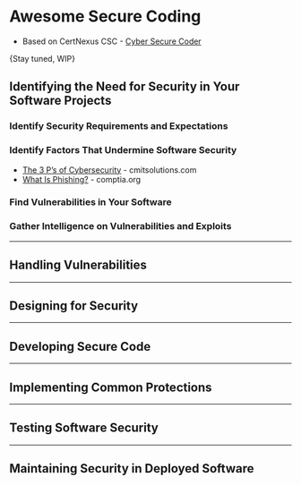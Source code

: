 # Awesome Secure Coding
- Based on CertNexus CSC - [Cyber Secure Coder](https://certnexus.com/certification/cyber-secure-coder/)

{Stay tuned, WIP}

##  Identifying the Need for Security in Your Software Projects
### Identify Security Requirements and Expectations
### Identify Factors That Undermine Software Security
* [The 3 P’s of Cybersecurity](https://cmitsolutions.com/blog/3-ps-cybersecurity-put-basic-fundamentals-work-business/) - cmitsolutions.com
* [What Is Phishing?](https://www.comptia.org/content/articles/what-is-phishing) - comptia.org
### Find Vulnerabilities in Your Software
### Gather Intelligence on Vulnerabilities and Exploits
-----
## Handling Vulnerabilities
-----
## Designing for Security
-----
## Developing Secure Code
-----
## Implementing Common Protections
-----
## Testing Software Security
-----
## Maintaining Security in Deployed Software
